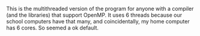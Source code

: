 This is the multithreaded version of the program for anyone with a compiler (and the libraries) that support OpenMP. It uses 6 threads because our school computers have that many, and coincidentally, my home computer has 6 cores. So seemed a ok default. 
